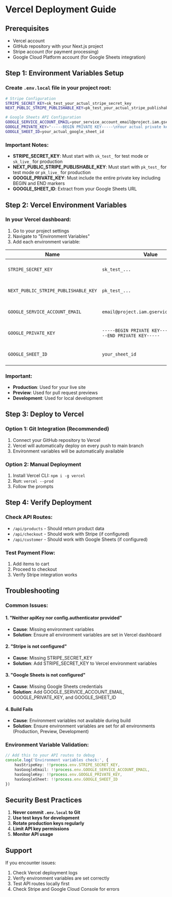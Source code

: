 # Vercel Deployment Guide

## Prerequisites
- Vercel account
- GitHub repository with your Next.js project
- Stripe account (for payment processing)
- Google Cloud Platform account (for Google Sheets integration)

## Step 1: Environment Variables Setup

### Create `.env.local` file in your project root:

```bash
# Stripe Configuration
STRIPE_SECRET_KEY=sk_test_your_actual_stripe_secret_key
NEXT_PUBLIC_STRIPE_PUBLISHABLE_KEY=pk_test_your_actual_stripe_publishable_key

# Google Sheets API Configuration
GOOGLE_SERVICE_ACCOUNT_EMAIL=your_service_account_email@project.iam.gserviceaccount.com
GOOGLE_PRIVATE_KEY="-----BEGIN PRIVATE KEY-----\nYour actual private key content\n-----END PRIVATE KEY-----"
GOOGLE_SHEET_ID=your_actual_google_sheet_id
```

### Important Notes:
- **STRIPE_SECRET_KEY**: Must start with `sk_test_` for test mode or `sk_live_` for production
- **NEXT_PUBLIC_STRIPE_PUBLISHABLE_KEY**: Must start with `pk_test_` for test mode or `pk_live_` for production
- **GOOGLE_PRIVATE_KEY**: Must include the entire private key including BEGIN and END markers
- **GOOGLE_SHEET_ID**: Extract from your Google Sheets URL

## Step 2: Vercel Environment Variables

### In your Vercel dashboard:

1. Go to your project settings
2. Navigate to "Environment Variables"
3. Add each environment variable:

| Name | Value | Environment |
|------|-------|-------------|
| `STRIPE_SECRET_KEY` | `sk_test_...` | Production, Preview, Development |
| `NEXT_PUBLIC_STRIPE_PUBLISHABLE_KEY` | `pk_test_...` | Production, Preview, Development |
| `GOOGLE_SERVICE_ACCOUNT_EMAIL` | `email@project.iam.gserviceaccount.com` | Production, Preview, Development |
| `GOOGLE_PRIVATE_KEY` | `-----BEGIN PRIVATE KEY-----\n...\n-----END PRIVATE KEY-----` | Production, Preview, Development |
| `GOOGLE_SHEET_ID` | `your_sheet_id` | Production, Preview, Development |

### Important:
- **Production**: Used for your live site
- **Preview**: Used for pull request previews
- **Development**: Used for local development

## Step 3: Deploy to Vercel

### Option 1: Git Integration (Recommended)
1. Connect your GitHub repository to Vercel
2. Vercel will automatically deploy on every push to main branch
3. Environment variables will be automatically available

### Option 2: Manual Deployment
1. Install Vercel CLI: `npm i -g vercel`
2. Run: `vercel --prod`
3. Follow the prompts

## Step 4: Verify Deployment

### Check API Routes:
- `/api/products` - Should return product data
- `/api/checkout` - Should work with Stripe (if configured)
- `/api/customer` - Should work with Google Sheets (if configured)

### Test Payment Flow:
1. Add items to cart
2. Proceed to checkout
3. Verify Stripe integration works

## Troubleshooting

### Common Issues:

#### 1. "Neither apiKey nor config.authenticator provided"
- **Cause**: Missing environment variables
- **Solution**: Ensure all environment variables are set in Vercel dashboard

#### 2. "Stripe is not configured"
- **Cause**: Missing STRIPE_SECRET_KEY
- **Solution**: Add STRIPE_SECRET_KEY to Vercel environment variables

#### 3. "Google Sheets is not configured"
- **Cause**: Missing Google Sheets credentials
- **Solution**: Add GOOGLE_SERVICE_ACCOUNT_EMAIL, GOOGLE_PRIVATE_KEY, and GOOGLE_SHEET_ID

#### 4. Build Fails
- **Cause**: Environment variables not available during build
- **Solution**: Ensure environment variables are set for all environments (Production, Preview, Development)

### Environment Variable Validation:

```typescript
// Add this to your API routes to debug
console.log('Environment variables check:', {
    hasStripeKey: !!process.env.STRIPE_SECRET_KEY,
    hasGoogleEmail: !!process.env.GOOGLE_SERVICE_ACCOUNT_EMAIL,
    hasGoogleKey: !!process.env.GOOGLE_PRIVATE_KEY,
    hasGoogleSheet: !!process.env.GOOGLE_SHEET_ID
})
```

## Security Best Practices

1. **Never commit `.env.local` to Git**
2. **Use test keys for development**
3. **Rotate production keys regularly**
4. **Limit API key permissions**
5. **Monitor API usage**

## Support

If you encounter issues:
1. Check Vercel deployment logs
2. Verify environment variables are set correctly
3. Test API routes locally first
4. Check Stripe and Google Cloud Console for errors 